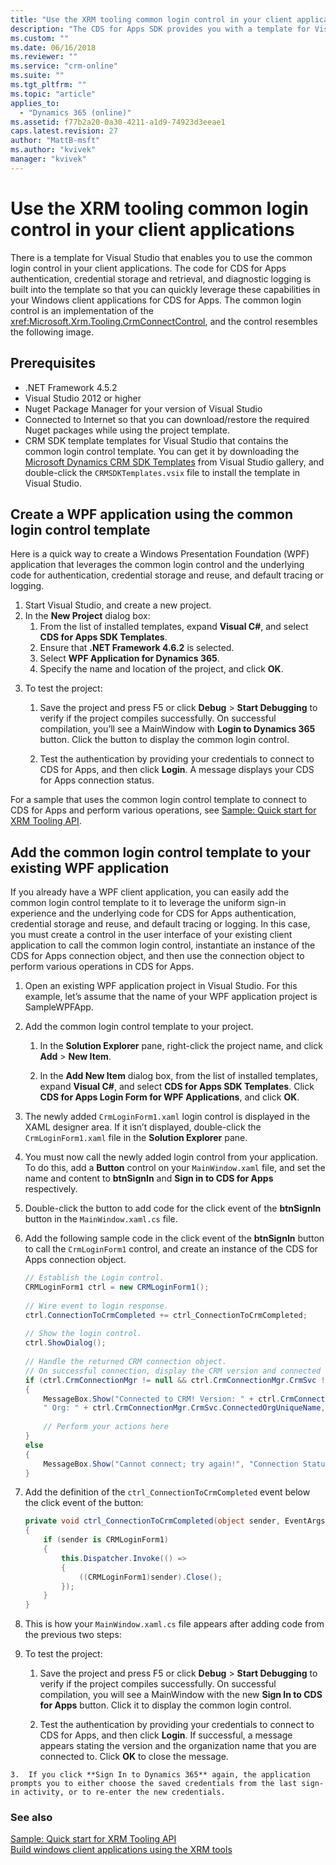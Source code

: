 ```yaml
---
title: "Use the XRM tooling common login control in your client applications (Common Data Service for Apps)| Microsoft Docs"
description: "The CDS for Apps SDK provides you with a template for Visual Studio that enables you to use the common login control in your client applications. The code for CDS for Apps authentication, credential storage and retrieval, and diagnostic logging is built into the template so that you can quickly leverage these capabilities in your Windows client applications for CDS for Apps"
ms.custom: ""
ms.date: 06/16/2018
ms.reviewer: ""
ms.service: "crm-online"
ms.suite: ""
ms.tgt_pltfrm: ""
ms.topic: "article"
applies_to: 
  - "Dynamics 365 (online)"
ms.assetid: f77b2a20-0a30-4211-a1d9-74923d3eeae1
caps.latest.revision: 27
author: "MattB-msft"
ms.author: "kvivek"
manager: "kvivek"
---
```

# Use the XRM tooling common login control in your client applications

There is a template for Visual Studio that enables you to use the common login control in your client applications. The code for CDS for Apps authentication, credential storage and retrieval, and diagnostic logging is built into the template so that you can quickly leverage these capabilities in your Windows client applications for CDS for Apps. The common login control is an implementation of the <xref:Microsoft.Xrm.Tooling.CrmConnectControl>, and the control resembles the following image.  
  
 <!--TODO:
 ![XRM Tooling common login control](../media/crm-sdk-v6-commonlogincontrol.png "XRM Tooling common login control")   -->
  
<a name="Prereq"></a>

## Prerequisites
  
- .NET Framework 4.5.2
- Visual Studio 2012 or higher
- Nuget Package Manager for your version of Visual Studio  
- Connected to Internet so that you can download/restore the required Nuget packages while using the project template.  
- CRM SDK template templates for Visual Studio that contains the common login control template. You can get it by downloading the [Microsoft Dynamics CRM SDK Templates](http://go.microsoft.com/fwlink/p/?LinkId=400925) from Visual Studio gallery, and double-click the `CRMSDKTemplates.vsix` file to install the template in Visual Studio.  
  
<a name="NewProjectUsingTemplate"></a>
   
## Create a WPF application using the common login control template
  
 Here is a quick way to create a Windows Presentation Foundation (WPF) application that leverages the common login control and the underlying code for authentication, credential storage and reuse, and default tracing or logging.  
  
1.  Start Visual Studio, and create a new project.  
2.  In the **New Project** dialog box:  
    1.  From the list of installed templates, expand **Visual C#**, and select **CDS for Apps SDK Templates**.  
    2.  Ensure that **.NET Framework 4.6.2** is selected.  
    3.  Select **WPF Application for Dynamics 365**.  
    4.  Specify the name and location of the project, and click **OK**.  
  
 <!-- TODO:
 ![WPF Application for CDS for Apps template](../media/crm-sdk-v6-xrmtooling-newproject.png "WPF Application for CDS for Apps template")   -->
  
3.  To test the project:  
  
    1.  Save the project and press F5 or click **Debug** > **Start Debugging** to verify if the project compiles successfully. On successful compilation, you’ll see a MainWindow with **Login to Dynamics 365** button. Click the button to display the common login control.  
  
    2.  Test the authentication by providing your credentials to connect to CDS for Apps, and then click **Login**. A message displays your CDS for Apps connection status.  
  
 For a sample that uses the common login control template to connect to CDS for Apps and perform various operations, see [Sample: Quick start for XRM Tooling API](sample-quick-start-xrm-tooling-api.md).  
  
<a name="Add"></a>

## Add the common login control template to your existing WPF application

 If you already have a WPF client application, you can easily add the common login control template to it to leverage the uniform sign-in experience and the underlying code for CDS for Apps authentication, credential storage and reuse, and default tracing or logging. In this case, you must create a control in the user interface of your existing client application to call the common login control, instantiate an instance of the CDS for Apps connection object, and then use the connection object to perform various operations in CDS for Apps.  
  
1.  Open an existing WPF application project in Visual Studio. For this example, let’s assume that the name of your WPF application project is SampleWPFApp.  
  
2.  Add the common login control template to your project.  
  
    1.  In the **Solution Explorer** pane, right-click the project name, and click **Add** > **New Item**.  
  
    2.  In the **Add New Item** dialog box, from the list of installed templates, expand **Visual C#**, and select **CDS for Apps SDK Templates**. Click **CDS for Apps Login Form for WPF Applications**, and click **OK**.  
  
 <!--TODO:
 ![Add the common login control template](../media/crm-sdk-v6-xrmtooling-addtemplate01.png "Add the common login control template")   -->
  
3.  The newly added `CrmLoginForm1.xaml` login control is displayed in the XAML designer area. If it isn’t displayed, double-click the `CrmLoginForm1.xaml` file in the **Solution Explorer** pane.  
  
 <!--TODO: 
![Verify that the login control renders properly](../media/crm-sdk-v6-xrmtooling-addtemplate03.png "Verify that the login control renders properly")   -->
  
4.  You must now call the newly added login control from your application. To do this, add a **Button** control on your `MainWindow.xaml` file, and set the name and content to **btnSignIn** and **Sign in to CDS for Apps** respectively.  
  
 <!--TODO:
 ![Add a control to call the login form](../media/crm-sdk-v6-xrmtooling-addtemplate02.png "Add a control to call the login form")   -->
  
5.  Double-click the button to add code for the click event of the **btnSignIn** button in the `MainWindow.xaml.cs` file.  
  
6.  Add the following sample code in the click event of the **btnSignIn** button to call the `CrmLoginForm1` control, and create an instance of the CDS for Apps connection object.  
  
    ```csharp
    // Establish the Login control.  
    CRMLoginForm1 ctrl = new CRMLoginForm1();  
  
    // Wire event to login response.   
    ctrl.ConnectionToCrmCompleted += ctrl_ConnectionToCrmCompleted;  
  
    // Show the login control.   
    ctrl.ShowDialog();  
  
    // Handle the returned CRM connection object.  
    // On successful connection, display the CRM version and connected org name   
    if (ctrl.CrmConnectionMgr != null && ctrl.CrmConnectionMgr.CrmSvc != null && ctrl.CrmConnectionMgr.CrmSvc.IsReady)  
    {  
        MessageBox.Show("Connected to CRM! Version: " + ctrl.CrmConnectionMgr.CrmSvc.ConnectedOrgVersion.ToString() +   
        " Org: " + ctrl.CrmConnectionMgr.CrmSvc.ConnectedOrgUniqueName, "Connection Status");  
  
        // Perform your actions here  
    }  
    else  
    {  
        MessageBox.Show("Cannot connect; try again!", "Connection Status");  
    }  
    ```  
  
7.  Add the definition of the `ctrl_ConnectionToCrmCompleted` event below the click event of the button:  
  
    ```csharp  
    private void ctrl_ConnectionToCrmCompleted(object sender, EventArgs e)  
    {  
        if (sender is CRMLoginForm1)  
        {  
            this.Dispatcher.Invoke(() =>  
            {  
                ((CRMLoginForm1)sender).Close();  
            });  
        }  
    }  
    ```  
  
8.  This is how your `MainWindow.xaml.cs` file appears after adding code from the previous two steps:  
  
 <!--TODO: ![Sample code](../media/crm-sdk-v6-xrmtooling-addtemplate04.png "Sample code")   -->
  
9. To test the project:  
  
    1.  Save the project and press F5 or click **Debug** > **Start Debugging** to verify if the project compiles successfully. On successful compilation, you will see a MainWindow with the new **Sign In to CDS for Apps** button. Click it to display the common login control.  
  
    2.  Test the authentication by providing your credentials to connect to CDS for Apps, and then click **Login**. If successful, a message appears stating the version and the organization name that you are connected to. Click **OK** to close the message.  
  
 <!--TODO:
 ![Project test results](../media/crm-sdk-v6-xrmtooling-addtemplate05.png "Project test results")   -->
  
    3.  If you click **Sign In to Dynamics 365** again, the application prompts you to either choose the saved credentials from the last sign-in activity, or to re-enter the new credentials.  
  
 <!--TODO:
 ![Stored credentials](../media/crm-sdk-v6-xrmtooling-addtemplate06.png "Stored credentials")   -->
  
### See also  

[Sample: Quick start for XRM Tooling API](sample-quick-start-xrm-tooling-api.md)<br />
[Build windows client applications using the XRM tools](build-windows-client-applications-xrm-tools.md)
